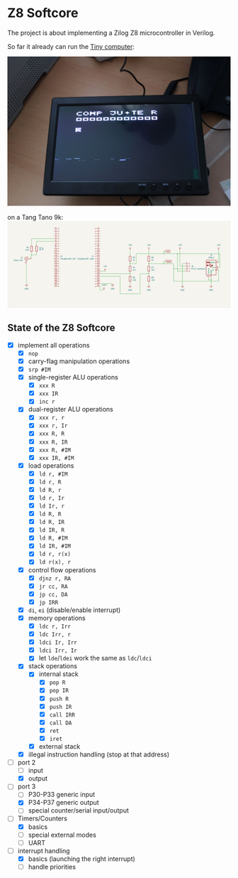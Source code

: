 # Z8 Softcore

The project is about implementing a Zilog Z8 microcontroller in Verilog.

So far it already can run the [Tiny computer](https://hc-ddr.hucki.net/wiki/doku.php/tiny):

![Video Output](images/IMG_2479s.jpg)

on a Tang Tano 9k:
![Tang Nano 9k](images/schematic-ju+te.png)


## State of the Z8 Softcore

- [x] implement all operations
  - [x] `nop`
  - [x] carry-flag manipulation operations
  - [x] `srp #IM`
  - [x] single-register ALU operations
    - [x] `xxx R`
    - [x] `xxx IR`
    - [x] `inc r`
  - [x] dual-register ALU operations
    - [x] `xxx r, r`
    - [x] `xxx r, Ir`
    - [x] `xxx R, R`
    - [x] `xxx R, IR`
    - [x] `xxx R, #IM`
    - [x] `xxx IR, #IM`
  - [x] load operations
    - [x] `ld r, #IM`
    - [x] `ld r, R`
    - [x] `ld R, r`
    - [x] `ld r, Ir`
    - [x] `ld Ir, r`
    - [x] `ld R, R`
    - [x] `ld R, IR`
    - [x] `ld IR, R`
    - [x] `ld R, #IM`
    - [x] `ld IR, #IM`
    - [x] `ld r, r(x)`
    - [x] `ld r(x), r`
  - [x] control flow operations
    - [x] `djnz r, RA`
    - [x] `jr cc, RA`
    - [x] `jp cc, DA`
    - [x] `jp IRR`
  - [x] `di`, `ei` (disable/enable interrupt)
  - [x] memory operations
    - [x] `ldc r, Irr`
    - [x] `ldc Irr, r`
    - [x] `ldci Ir, Irr`
    - [x] `ldci Irr, Ir`
    - [x] let `lde`/`ldei` work the same as `ldc`/`ldci`
  - [x] stack operations
    - [x] internal stack
      - [x] `pop R`
      - [x] `pop IR`
      - [x] `push R`
      - [x] `push IR`
      - [x] `call IRR`
      - [x] `call DA`
      - [x] `ret`
      - [x] `iret`
    - [x] external stack
  - [x] illegal instruction handling (stop at that address)
- [ ] port 2
  - [ ] input
  - [x] output
- [ ] port 3
  - [ ] P30-P33 generic input
  - [x] P34-P37 generic output
  - [ ] special counter/serial input/output
- [ ] Timers/Counters
  - [x] basics
  - [ ] special external modes
  - [ ] UART
- [ ] interrupt handling
  - [x] basics (launching the right interrupt)
  - [ ] handle priorities
